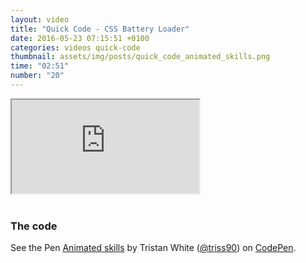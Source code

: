 ```yaml
---
layout: video
title: "Quick Code - CSS Battery Loader"
date: 2016-05-23 07:15:51 +0100
categories: videos quick-code
thumbnail: assets/img/posts/quick_code_animated_skills.png
time: "02:51"
number: "20"
---
```


<div class="responsive-video">
   <iframe src="https://www.youtube.com/embed/SywElFuD-U8 "></iframe>
</div>

<br>

### The code

<p data-height="900" data-theme-id="16012" data-slug-hash="pjPRyW" data-default-tab="result" data-user="triss90" data-embed-version="2" class="codepen">See the Pen <a href="https://codepen.io/triss90/pen/pjPRyW/">Animated skills</a> by Tristan  White (<a href="http://codepen.io/triss90">@triss90</a>) on <a href="http://codepen.io">CodePen</a>.</p>
<script async src="//assets.codepen.io/assets/embed/ei.js"></script>
